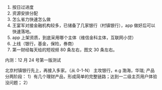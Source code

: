 1. 按日过进度
2. 资源安排分配
3. 怎么省力快速怎么做
4. 王宴军对接金融机构较多，已储备了几家银行（村镇银行），app 做好后可以快速落地。
5. app 上架资质，到底采用哪个主体（维信金科主体，互联网小贷）
6. 上线（银行，基金，保险，券商）
7. 第一财经每天给的短视频 80 条左右，图文 30 条左右。

内测：12 月 24 号第一版测试

北京村镇银行先上，再接入多家。（从 0-1-N）
主攻银行，e.g 渤海，华瑞;
产品分两阶段：
1）有几个理财产品，形成简单的完整链路；达到一二级主页用户体验没问题；
2）
